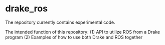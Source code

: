 # drake_ros

The repository currently contains experimental code.

The intended function of this repository:
 (1) API to utilize ROS from a Drake program
 (2) Examples of how to use both Drake and ROS together

